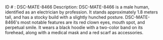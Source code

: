 ID # : DSC-MATE-8466
Description: DSC-MATE-8466 is a male human, identified as an electrician by profession. It stands approximately 1.8 meters tall, and has a stocky build with a slightly hunched posture. DSC-MATE-8466's most notable features are its red clown eyes, mouth spot, and perpetual smile. It wears a black hoodie with a two-color band on its forehead, along with a medical mask and a red scarf as accessories.